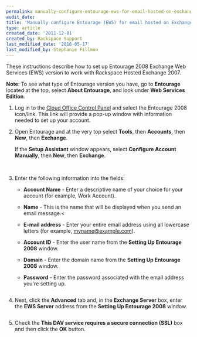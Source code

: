 ```yaml
---
permalink: manually-configure-entourage-ews-for-email-hosted-on-exchange-2007/
audit_date:
title: 'Manually configure Entourage (EWS) for email hosted on Exchange 2007'
type: article
created_date: '2011-12-01'
created_by: Rackspace Support
last_modified_date: '2016-05-17'
last_modified_by: Stephanie Fillmon
---
```


These instructions describe how to set up Entourage 2008
Exchange Web Services (EWS) version to work with Rackspace Hosted Exchange 2007.

**Note**: To see what type
of Entourage version you have, go to **Entourage** located at the top, select
**About Entourage**, and look under **Web Services
Edition**.

1. Log in to the [Cloud Office Control Panel](http://cp.rackspace.com/usercp)
   and select the Entourage 2008 icon/link. This link will provide a pop-up
   window with information needed to set up
   your account.

2. Open Entourage and at the very top
   select **Tools**, then **Accounts**, then **New**, then
   **Exchange**.

   If the **Setup Assistant** window appears, select **Configure
   Account Manually**, then **New**,
   then **Exchange**.

   <img src="{% asset_path exchange/manually-configure-entourage-ews-for-email-hosted-on-exchange-2007/(E%26A)Entourage2008EWSExchange.png %}" alt="" />
   <img src="{% asset_path exchange/manually-configure-entourage-ews-for-email-hosted-on-exchange-2007/(E%26A)Entourage2008EWSExchange2.png %}" alt="" />

3. Enter the following information into the fields:

   - **Account Name** - Enter a descriptive name of your
     choice for your account (for example, Work Account).

   - **Name** - This is the name that will be displayed
     when you send an email message.<

   - **E-mail address** - Enter your entire email
     address using all lowercase letters (for example,
     myname@example.com).

   - **Account ID** - Enter the user name from the
     **Setting Up Entourage 2008** window.

   - **Domain** - Enter the domain name from the **Setting
     Up Entourage 2008** window.

   - **Password** - Enter the password associated with
    the email address you're setting up.

   <img src="{% asset_path exchange/manually-configure-entourage-ews-for-email-hosted-on-exchange-2007/(E%26A)Entourage2008EWSExchange4.png %}" alt="" />

4. Next, click the **Advanced** tab and, in the
   **Exchange Server** box, enter the **EWS Server** address from
   the **Setting Up Entourage 2008** window.

   <img src="{% asset_path exchange/manually-configure-entourage-ews-for-email-hosted-on-exchange-2007/(E%26A)Entourage2008EWSExchange5.png %}" alt="" />

5. Check the **This DAV service requires a secure
   connection (SSL)** box and then click the **OK** button.
